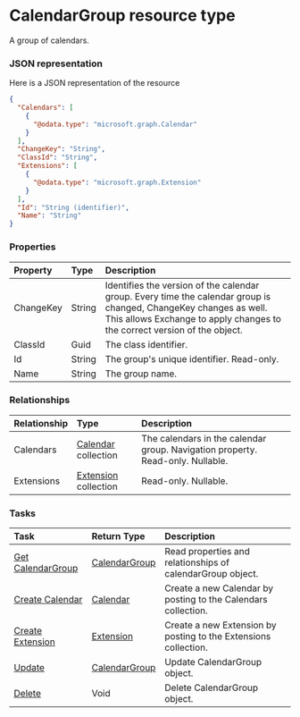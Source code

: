 # CalendarGroup resource type

A group of calendars.

### JSON representation

Here is a JSON representation of the resource

```json
{
  "Calendars": [
    {
      "@odata.type": "microsoft.graph.Calendar"
    }
  ],
  "ChangeKey": "String",
  "ClassId": "String",
  "Extensions": [
    {
      "@odata.type": "microsoft.graph.Extension"
    }
  ],
  "Id": "String (identifier)",
  "Name": "String"
}

```
### Properties
| Property	   | Type	|Description|
|:---------------|:--------|:----------|
|ChangeKey|String|Identifies the version of the calendar group. Every time the calendar group is changed, ChangeKey changes as well. This allows Exchange to apply changes to the correct version of the object.|
|ClassId|Guid|The class identifier.|
|Id|String|The group's unique identifier. Read-only.|
|Name|String|The group name.|

### Relationships
| Relationship | Type	|Description|
|:---------------|:--------|:----------|
|Calendars|[Calendar](calendar.md) collection|The calendars in the calendar group. Navigation property. Read-only. Nullable.|
|Extensions|[Extension](extension.md) collection| Read-only. Nullable.|

### Tasks

| Task		   | Return Type	|Description|
|:---------------|:--------|:----------|
|[Get CalendarGroup](../api/calendargroup_get.md) | [CalendarGroup](calendargroup.md) |Read properties and relationships of calendarGroup object.|
|[Create Calendar](../api/calendargroup_post_calendars.md) |[Calendar](calendar.md)| Create a new Calendar by posting to the Calendars collection.|
|[Create Extension](../api/calendargroup_post_extensions.md) |[Extension](extension.md)| Create a new Extension by posting to the Extensions collection.|
|[Update](../api/calendargroup_update.md) | [CalendarGroup](calendargroup.md)	|Update CalendarGroup object. |
|[Delete](../api/calendargroup_delete.md) | Void	|Delete CalendarGroup object. |

<!-- uuid: f3b936ba-1588-4280-a0e0-d99aba0632ff
2015-10-09 17:14:35 UTC -->